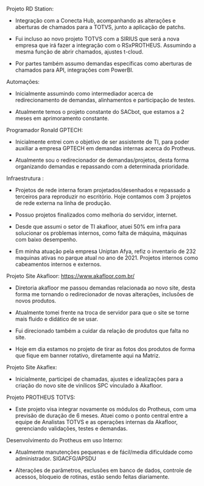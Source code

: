 

Projeto RD Station:

- Integração com a Conecta Hub, acompanhando as alterações e aberturas de chamados para a TOTVS, junto a aplicação de patchs. 

- Fui incluso ao novo projeto TOTVS com a SIRIUS que será a nova empresa que irá fazer a integração com o RSxPROTHEUS. Assumindo a mesma função de abrir chamados, ajustes t-cloud.

- Por partes também assumo demandas específicas como aberturas de chamados para API, integrações com PowerBI.


Automações: 

- Inicialmente assumindo como intermediador acerca de redirecionamento de demandas, alinhamentos e participação de testes.

- Atualmente temos o projeto constante do SACbot, que estamos a 2 meses em aprimoramento constante.


Programador Ronald GPTECH:

- Inicialmente entrei com o objetivo de ser assistente de TI, para poder auxiliar a empresa GPTECH em demandas internas acerca do Protheus.

- Atualmente sou o redirecionador de demandas/projetos, desta forma organizando demandas e repassando com a determinada prioridade.

Infraestrutura :

- Projetos de rede interna foram projetados/desenhados e repassado a terceiros para reproduzir no escritório. Hoje contamos com 3 projetos de rede externa na linha de produção.

- Possuo projetos finalizados como melhoria do servidor, internet. 

- Desde que assumi o setor de TI akafloor, atuei 50% em infra para solucionar os problemas internos, como falta de máquina, máquinas com baixo desempenho.

- Em minha atuação pela empresa Uniptan Afya, refiz o inventario de 232 maquinas ativas no parque atual no ano de 2021. Projetos internos como cabeamentos internos e externos.


Projeto Site Akafloor:  https://www.akafloor.com.br/

- Diretoria akafloor me passou demandas relacionada ao novo site, desta forma me tornando o redirecionador de novas alterações, inclusões de novos produtos. 

- Atualmente tomei frente na troca de servidor para que o site se torne mais fluido e didático de se usar.

- Fui direcionado também a cuidar da relação de produtos que falta no site.

- Hoje em dia estamos no projeto de tirar as fotos dos produtos de forma que fique em banner rotativo, diretamente aqui na Matriz.

Projeto Site Akaflex:

- Inicialmente, participei de chamadas, ajustes e idealizações para a criação do novo site de vinílicos SPC vinculado à Akafloor.

Projeto PROTHEUS TOTVS:

- Este projeto visa integrar novamente os módulos do Protheus, com uma previsão de duração de 6 meses. Atuei como o ponto central entre a equipe de Analistas TOTVS e as operações internas da Akafloor, gerenciando validações, testes e demandas.

Desenvolvimento do Protheus em uso Interno:

- Atualmente manutenções pequenas e de fácil/media dificuldade como administrador. SIGACFG/APSDU

- Alterações de parâmetros, exclusões em banco de dados, controle de acessos, bloqueio de rotinas, estão sendo feitas diariamente.





